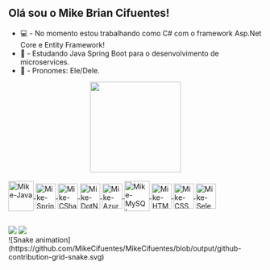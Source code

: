 ## Olá sou o Mike Brian Cifuentes! 

- 💻 - No momento estou trabalhando como C# com o framework Asp.Net Core e Entity Framework!
- 🍃 - Estudando Java Spring Boot para o desenvolvimento de microservices.
- 👾 - Pronomes: Ele/Dele.

<div align="center">
  <a href="https://github.com/MikeCifuentes">
  <img height="180em" src="https://github-readme-stats.vercel.app/api?username=MikeCifuentes&show_icons=true&theme=tokyonight&include_all_commits=true&count_private=true"/>
</div>

</div>
<div style="display: inline_block"><br>
<img align="center" alt="Mike-Java" height="60" width="50" src="https://cdn.jsdelivr.net/gh/devicons/devicon/icons/java/java-original-wordmark.svg">
<img align="center" alt="Mike-Spring" height="50" width="40" src="https://cdn.jsdelivr.net/gh/devicons/devicon/icons/spring/spring-original.svg">
<img align="center" alt="Mike-CSharp" height="50" width="40" src="https://cdn.jsdelivr.net/gh/devicons/devicon/icons/csharp/csharp-original.svg">
<img align="center" alt="Mike-DotNet" height="50" width="40" src="https://cdn.jsdelivr.net/gh/devicons/devicon/icons/dotnetcore/dotnetcore-original.svg">
<img align="center" alt="Mike-Azure" height="50" width="40" src="https://cdn.jsdelivr.net/gh/devicons/devicon/icons/azure/azure-original.svg">
<img align="center" alt="Mike-MySQL" height="60" width="50" src="https://cdn.jsdelivr.net/gh/devicons/devicon/icons/mysql/mysql-original-wordmark.svg">
<img align="center" alt="Mike-HTML" height="50" width="40" src="https://cdn.jsdelivr.net/gh/devicons/devicon/icons/html5/html5-original.svg">
<img align="center" alt="Mike-CSS" height="50" width="40" src="https://cdn.jsdelivr.net/gh/devicons/devicon/icons/css3/css3-original.svg">
<img align="center" alt="Mike-Selenium" height="50" width="40" src="https://cdn.jsdelivr.net/gh/devicons/devicon/icons/selenium/selenium-original.svg">
</div>

##

<div> 
  <a href = "mailto:mike.cifuentes1998@gmail.com"><img src="https://img.shields.io/badge/-Gmail-%23333?style=for-the-badge&logo=gmail&logoColor=white" target="_blank"></a>
  <a href="https://www.linkedin.com/in/mikecifuentes/" target="_blank"><img src="https://img.shields.io/badge/-LinkedIn-%230077B5?style=for-the-badge&logo=linkedin&logoColor=white" target="_blank"></a> 
</div>
  ![Snake animation](https://github.com/MikeCifuentes/MikeCifuentes/blob/output/github-contribution-grid-snake.svg)
 
</div>

